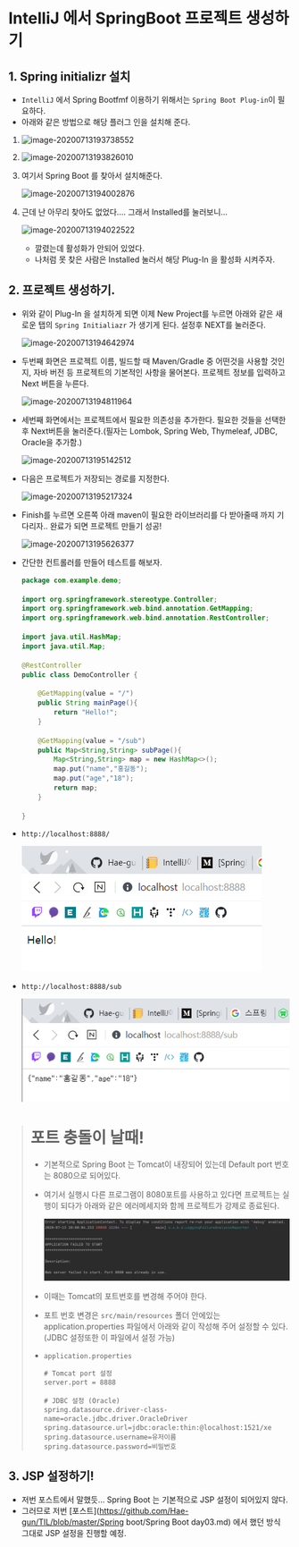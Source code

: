 # IntelliJ 에서 SpringBoot 프로젝트 생성하기

## 1. Spring initializr 설치

* `IntelliJ` 에서 Spring Bootfmf 이용하기 위해서는 `Spring Boot Plug-in`이 필요하다.
* 아래와 같은 방법으로 해당 플러그 인을 설치해 준다.



1. ![image-20200713193738552](C:\Users\newch\AppData\Roaming\Typora\typora-user-images\image-20200713193738552.png)

2. ![image-20200713193826010](C:\Users\newch\AppData\Roaming\Typora\typora-user-images\image-20200713193826010.png)

3. 여기서 Spring Boot 를 찾아서 설치해준다.

   ![image-20200713194002876](C:\Users\newch\AppData\Roaming\Typora\typora-user-images\image-20200713194002876.png)

4. 근데 난 아무리 찾아도 없었다.... 그래서 Installed를 눌러보니...

   ![image-20200713194022522](C:\Users\newch\AppData\Roaming\Typora\typora-user-images\image-20200713194022522.png)

   * 깔렸는데 활성화가 안되어 있었다.
   * 나처럼 못 찾은 사람은 Installed 눌러서 해당 Plug-In 을 활성화 시켜주자.



## 2. 프로젝트 생성하기.

* 위와 같이 Plug-In 을 설치하게 되면 이제 New Project를 누르면 아래와 같은 새로운 탭의 `Spring Initialiazr` 가 생기게 된다. 설정후 NEXT를 눌러준다.

  ![image-20200713194642974](C:\Users\newch\AppData\Roaming\Typora\typora-user-images\image-20200713194642974.png)

* 두번째 화면은 프로젝트 이름, 빌드할 때 Maven/Gradle 중 어떤것을 사용할 것인지, 자바 버전 등 프로젝트의 기본적인 사항을 물어본다. 프로젝트 정보를 입력하고 Next 버튼을 누른다.

  ![image-20200713194811964](C:\Users\newch\AppData\Roaming\Typora\typora-user-images\image-20200713194811964.png)

* 세번째 화면에서는 프로젝트에서 필요한 의존성을 추가한다. 필요한 것들을 선택한 후 Next버튼을 눌러준다.(필자는 Lombok, Spring Web, Thymeleaf, JDBC, Oracle을 추가함.)

  ![image-20200713195142512](C:\Users\newch\AppData\Roaming\Typora\typora-user-images\image-20200713195142512.png)

* 다음은 프로젝트가 저장되는 경로를 지정한다.

  ![image-20200713195217324](C:\Users\newch\AppData\Roaming\Typora\typora-user-images\image-20200713195217324.png)

* Finish를 누르면 오른쪽 아래 maven이 필요한 라이브러리를 다 받아줄때 까지 기다리자.. 완료가 되면 프로젝트 만들기 성공!

  ![image-20200713195626377](C:\Users\newch\AppData\Roaming\Typora\typora-user-images\image-20200713195626377.png)

* 간단한 컨트롤러를 만들어 테스트를 해보자.

  ```java
  package com.example.demo;
  
  import org.springframework.stereotype.Controller;
  import org.springframework.web.bind.annotation.GetMapping;
  import org.springframework.web.bind.annotation.RestController;
  
  import java.util.HashMap;
  import java.util.Map;
  
  @RestController
  public class DemoController {
  
      @GetMapping(value = "/")
      public String mainPage(){
          return "Hello!";
      }
  
      @GetMapping(value = "/sub")
      public Map<String,String> subPage(){
          Map<String,String> map = new HashMap<>();
          map.put("name","홍길동");
          map.put("age","18");
          return map;
      }
  
  }
  
  ```

* `http://localhost:8888/`

  ![image-20200713200549971](image-20200713200549971.png)

* `http://localhost:8888/sub`

  ![image-20200713200605870](image-20200713200605870.png)







> # 포트 충돌이 날때!
>
> * 기본적으로 Spring Boot 는 Tomcat이 내장되어 있는데 Default port 번호는 8080으로 되어있다.
>
> * 여기서 실행시 다른 프로그램이 8080포트를 사용하고 있다면 프로젝트는 실행이 되다가 아래와 같은 에러메세지와 함께 프로젝트가 강제로 종료된다.
>
>   ![image-20200713200817696](image-20200713200817696.png)
>
> * 이때는 Tomcat의 포트번호를 변경해 주어야 한다.
>
> * 포트 번호 변경은 `src/main/resources` 폴더 안에있는 application.properties 파일에서 아래와 같이 작성해 주어 설정할 수 있다. (JDBC 설정또한 이 파일에서 설정 가능)
>
> * `application.properties`
>
>   ```properties
>   # Tomcat port 설정
>   server.port = 8888
>   
>   # JDBC 설정 (Oracle)
>   spring.datasource.driver-class-name=oracle.jdbc.driver.OracleDriver
>   spring.datasource.url=jdbc:oracle:thin:@localhost:1521/xe
>   spring.datasource.username=유저이름
>   spring.datasource.password=비밀번호
>   ```

## 3. JSP 설정하기!

* 저번 포스트에서 말했듯... Spring Boot 는 기본적으로 JSP 설정이 되어있지 않다.
* 그러므로 저번 [포스트](https://github.com/Hae-gun/TIL/blob/master/Spring boot/Spring Boot day03.md) 에서 했던 방식 그대로 JSP 설정을 진행할 예정.